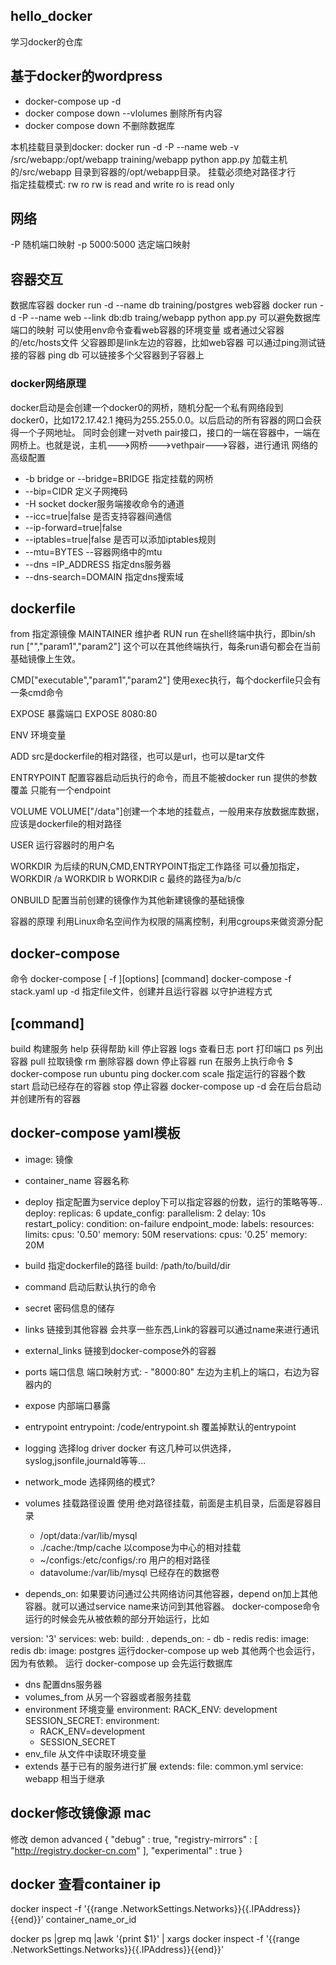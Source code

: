 ## hello_docker

学习docker的仓库

## 基于docker的wordpress

- docker-compose up -d
- docker compose down --vlolumes 删除所有内容
- docker compose down 不删除数据库

本机挂载目录到docker:
docker run -d -P --name web -v /src/webapp:/opt/webapp training/webapp python app.py
加载主机的/src/webapp 目录到容器的/opt/webapp目录。
挂载必须绝对路径才行  
指定挂载模式:  rw ro rw is read and write ro is read only


## 网络

-P 随机端口映射
-p 5000:5000 选定端口映射

## 容器交互

数据库容器 docker run -d --name db training/postgres
web容器 docker run -d -P --name web --link db:db traing/webapp python app.py
可以避免数据库端口的映射
可以使用env命令查看web容器的环境变量
或者通过父容器的/etc/hosts文件
父容器即是link左边的容器，比如web容器
可以通过ping测试链接的容器 ping db
可以链接多个父容器到子容器上

### docker网络原理

docker启动是会创建一个docker0的网桥，随机分配一个私有网络段到docker0，比如172.17.42.1 掩码为255.255.0.0。以后启动的所有容器的网口会获得一个子网地址。
同时会创建一对veth pair接口，接口的一端在容器中，一端在网桥上。也就是说，主机--->网桥--->vethpair--->容器，进行通讯
网络的高级配置

- -b bridge or --bridge=BRIDGE 指定挂载的网桥
- --bip=CIDR 定义子网掩码
- -H socket docker服务端接收命令的通道
- --icc=true|false 是否支持容器间通信
- --ip-forward=true|false 
- --iptables=true|false 是否可以添加iptables规则
- --mtu=BYTES --容器网络中的mtu
- --dns =IP_ADDRESS 指定dns服务器
- --dns-search=DOMAIN 指定dns搜索域

## dockerfile

from
指定源镜像
MAINTAINER
维护者
RUN
run <command> 在shell终端中执行，即bin/sh  run ["","param1","param2"] 这个可以在其他终端执行，每条run语句都会在当前基础镜像上生效。

CMD["executable","param1","param2"] 使用exec执行，每个dockerfile只会有一条cmd命令

EXPOSE 暴露端口  EXPOSE 8080:80

ENV 环境变量

ADD <src> <des> src是dockerfile的相对路径，也可以是url，也可以是tar文件

ENTRYPOINT
配置容器启动后执行的命令，而且不能被docker run 提供的参数覆盖
只能有一个endpoint

VOLUME
VOLUME["/data"]创建一个本地的挂载点，一般用来存放数据库数据，应该是dockerfile的相对路径

USER 运行容器时的用户名

WORKDIR 为后续的RUN,CMD,ENTRYPOINT指定工作路径  可以叠加指定，
WORKDIR /a
WORKDIR b
WORKDIR c
最终的路径为a/b/c

ONBUILD 配置当前创建的镜像作为其他新建镜像的基础镜像

容器的原理
利用Linux命名空间作为权限的隔离控制，利用cgroups来做资源分配

## docker-compose

命令
docker-compose [ -f ][options]  [command]
docker-compose -f stack.yaml up -d 指定file文件，创建并且运行容器 以守护进程方式

## [command]

build 构建服务
help  获得帮助
kill 停止容器
logs 查看日志
port 打印端口
ps  列出容器
pull 拉取镜像
rm 删除容器
down 停止容器
run 在服务上执行命令    $ docker-compose run ubuntu ping docker.com
scale 指定运行的容器个数
start 启动已经存在的容器
stop 停止容器
docker-compose up -d 会在后台启动并创建所有的容器

## docker-compose yaml模板

- image: 镜像
- container_name 容器名称
- deploy  指定配置为service deploy下可以指定容器的份数，运行的策略等等..
  deploy:
         replicas: 6
      update_config:
        parallelism: 2
        delay: 10s
      restart_policy:
        condition: on-failure
      endpoint_mode:
      labels:
      resources:
        limits:
          cpus: '0.50'
          memory: 50M
        reservations:
          cpus: '0.25'
          memory: 20M



- build 指定dockerfile的路径  build: /path/to/build/dir
- command 启动后默认执行的命令
- secret 密码信息的储存
- links 链接到其他容器  会共享一些东西,Link的容器可以通过name来进行通讯
- external_links 链接到docker-compose外的容器
- ports 端口信息 端口映射方式:  - "8000:80"  左边为主机上的端口，右边为容器内的
- expose 内部端口暴露
- entrypoint entrypoint: /code/entrypoint.sh 覆盖掉默认的entrypoint
- logging 选择log driver docker 有这几种可以供选择，syslog,jsonfile,journald等等...
- network_mode 选择网络的模式?
- volumes 挂载路径设置
  使用·绝对路径挂载，前面是主机目录，后面是容器目录
  - /opt/data:/var/lib/mysql
  - ./cache:/tmp/cache  以compose为中心的相对挂载
  - ~/configs:/etc/configs/:ro 用户的相对路径
  -  datavolume:/var/lib/mysql 已经存在的数据卷


- depends_on: 如果要访问通过公共网络访问其他容器，depend on加上其他容器。就可以通过service name来访问到其他容器。
      docker-compose命令运行的时候会先从被依赖的部分开始运行，比如


version: '3'
services:
  web:
    build: .
    depends_on:
      - db
      - redis
  redis:
    image: redis
  db:
    image: postgres
运行docker-compose up web  其他两个也会运行，因为有依赖。
运行 docker-compose up  会先运行数据库
- dns 配置dns服务器
- volumes_from 从另一个容器或者服务挂载
- environment 环境变量
  environment:
  RACK_ENV: development
  SESSION_SECRET:
  environment:
    - RACK_ENV=development
    - SESSION_SECRET
- env_file 从文件中读取环境变量
- extends 基于已有的服务进行扩展
  extends:
      file: common.yml
      service: webapp
  相当于继承

## docker修改镜像源 mac

修改 demon advanced
{
  "debug" : true,
  "registry-mirrors" : [
    "http://registry.docker-cn.com"
  ],
  "experimental" : true
}

## docker 查看container ip

docker inspect -f '{{range .NetworkSettings.Networks}}{{.IPAddress}}{{end}}' container_name_or_id

docker ps |grep mq |awk '{print $1}' | xargs docker inspect -f '{{range .NetworkSettings.Networks}}{{.IPAddress}}{{end}}'
